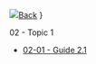 
<h>[![](../assets/home.svg)Back](/fr02.1/_home.md)</h>
   }

<hb>02 - Topic 1                            </hb>
-  [02-01 - Guide 2.1                       ](fr02.1/02.Topic-1/02.01.Guide-2.1.md)